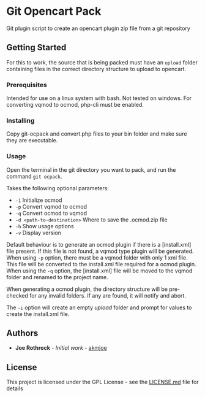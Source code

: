 # Git Opencart Pack

Git plugin script to create an opencart plugin zip file from a git repository

## Getting Started

For this to work, the source that is being packed must have an `upload` folder
containing files in the correct directory structure to upload to opencart.

### Prerequisites

Intended for use on a linux system with bash. Not tested on windows.
For converting vqmod to ocmod, php-cli must be enabled.

### Installing

Copy git-ocpack and convert.php files to your bin folder and make sure they are executable.

### Usage
Open the terminal in the git directory you want to pack,
and run the command `git ocpack`.

Takes the following optional parameters:
* `-i` Initialize ocmod
* `-p` Convert vqmod to ocmod
* `-q` Convert ocmod to vqmod
* `-d <path-to-destination>` Where to save the .ocmod.zip file
* `-h` Show usage options
* `-v` Display version

Default behaviour is to generate an ocmod plugin if there is a [install.xml] file present.
If this file is not found, a vqmod type plugin will be generated.
When using `-p` option, there must be a vqmod folder with only 1 xml file. This file will
be converted to the install.xml file required for a ocmod plugin.
When using the `-q` option, the [install.xml] file will be moved to the vqmod folder
and renamed to the project name.

When generating a ocmod plugin, the directory structure will be pre-checked for any
invalid folders. If any are found, it will notify and abort.

The `-i` option will create an empty *upload* folder and prompt for values to create the install.xml file.

## Authors

* **Joe Rothrock** - *Initial work* - [akmjoe](https://github.com/akmjoe)

## License

This project is licensed under the GPL License - see the [LICENSE.md](LICENSE.md) file for details
